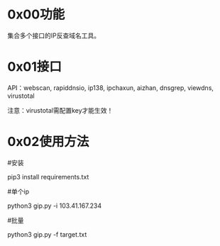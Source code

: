 # 0x00功能

集合多个接口的IP反查域名工具。

# 0x01接口

API：webscan, rapiddnsio, ip138, ipchaxun, aizhan, dnsgrep, viewdns, virustotal

注意：virustotal需配置key才能生效！

# 0x02使用方法

#安装

pip3 install requirements.txt

#单个ip

python3 gip.py -i 103.41.167.234

#批量

python3 gip.py -f target.txt
  
  
  
